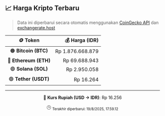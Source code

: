 

<!-- HARGA_KRIPTO -->
## 📈 Harga Kripto Terbaru

> Data ini diperbarui secara otomatis menggunakan [CoinGecko API](https://www.coingecko.com/) dan [exchangerate.host](https://exchangerate.host/)

<div align="center">

| 🪙 Token | 💰 Harga (IDR) |
|:------:|---------------:|
| 🟠 **Bitcoin (BTC)**   | Rp 1.876.668.879 |
| 🔵 **Ethereum (ETH)**  | Rp 69.688.943 |
| 🟣 **Solana (SOL)**    | Rp 2.950.058 |
| 🟢 **Tether (USDT)**   | Rp 16.264 |

---

💱 **Kurs Rupiah (USD → IDR)**: Rp 16.256

🕒 <sub>Terakhir diperbarui: 19/8/2025, 17.59.12</sub>

</div>
<!-- /HARGA_KRIPTO -->